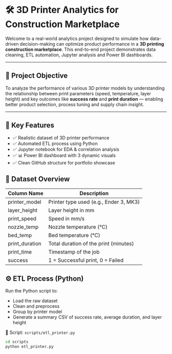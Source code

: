 # 🛠️ 3D Printer Analytics for Construction Marketplace

Welcome to a real-world analytics project designed to simulate how data-driven decision-making can optimize product performance in a **3D printing construction marketplace**. This end-to-end project demonstrates data cleaning, ETL automation, Jupyter analysis and Power BI dashboards.

---

## 📌 Project Objective

To analyze the performance of various 3D printer models by understanding the relationship between print parameters (speed, temperature, layer height) and key outcomes like **success rate** and **print duration** — enabling better product selection, process tuning and supply chain insight.

---

## 🚀 Key Features

- ✅ Realistic dataset of 3D printer performance
- ✅ Automated ETL process using Python
- ✅ Jupyter notebook for EDA & correlation analysis
- ✅ 📊 Power BI dashboard with 3 dynamic visuals
- ✅ Clean GitHub structure for portfolio showcase

## 🧾 Dataset Overview

| Column Name     | Description                            |
|-----------------|----------------------------------------|
| printer_model   | Printer type used (e.g., Ender 3, MK3) |
| layer_height    | Layer height in mm                     |
| print_speed     | Speed in mm/s                          |
| nozzle_temp     | Nozzle temperature (°C)                |
| bed_temp        | Bed temperature (°C)                   |
| print_duration  | Total duration of the print (minutes)  |
| print_time      | Timestamp of the job                   |
| success         | 1 = Successful print, 0 = Failed       |


## ⚙️ ETL Process (Python)

Run the Python script to:
- Load the raw dataset
- Clean and preprocess
- Group by printer model
- Generate a summary CSV of success rate, average duration, and layer height

📄 Script: `scripts/etl_printer.py`

```bash
cd scripts
python etl_printer.py
